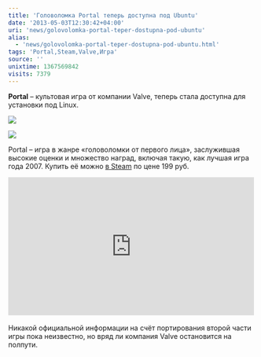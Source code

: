 ```yaml
---
title: 'Головоломка Portal теперь доступна под Ubuntu'
date: '2013-05-03T12:30:42+04:00'
uri: 'news/golovolomka-portal-teper-dostupna-pod-ubuntu'
alias: 
  - 'news/golovolomka-portal-teper-dostupna-pod-ubuntu.html'
tags: 'Portal,Steam,Valve,Игра'
source: ''
unixtime: 1367569842
visits: 7379
---
```

**Portal** – культовая игра от компании Valve, теперь стала доступна для установки под Linux.

[![](img/2013/05/03/12-00/5592203849.jpg)](img/2013/05/03/12-00/5592203849.jpg)

[![](img/2013/05/03/12-00/5592794042.jpg)](img/2013/05/03/12-00/5592794042.jpg)

Portal – игра в жанре «головоломки от первого лица», заслужившая высокие оценки и множество наград, включая такую, как лучшая игра года 2007. Купить её можно [в Steam](http://store.steampowered.com/app/400) по цене 199 руб.

<iframe src="http://www.youtube.com/embed/TluRVBhmf8w" frameborder="0" width="500" height="281"></iframe> 

Никакой официальной информации на счёт портирования второй части игры пока неизвестно, но вряд ли компания Valve остановится на полпути.
